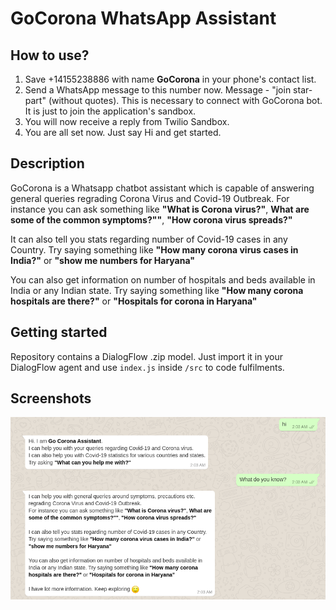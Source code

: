 # GoCorona WhatsApp Assistant

## How to use?

1) Save +14155238886 with name **GoCorona** in your phone's contact list.
2) Send a WhatsApp message to this number now. Message - "join star-part" (without quotes). This is necessary to connect with GoCorona bot. It is just to join the application's sandbox.
3) You will now receive a reply from Twilio Sandbox.
4) You are all set now. Just say Hi and get started. 


## Description

GoCorona is a Whatsapp chatbot assistant which is capable of answering general queries regrading Corona Virus and Covid-19 Outbreak.
For instance you can ask something like **"What is Corona virus?"**, **What are some of the common symptoms?""**, **"How corona virus spreads?"**

It can also tell you stats regarding number of Covid-19 cases in any Country. Try saying something like **"How many corona virus cases in India?"** or **"show me numbers for Haryana"**

You can also get information on number of hospitals and beds available in India or any Indian state. Try saying something like **"How many corona hospitals are there?"** or **"Hospitals for corona in Haryana"**

## Getting started

Repository contains a DialogFlow .zip model. Just import it in your DialogFlow agent and use `index.js` inside `/src` to code fulfilments. 

## Screenshots
<img src="screenshots/1.png">
